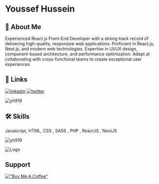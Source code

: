 
# Youssef Hussein



## 🚀 About Me
Experienced React.js Front-End Developer with a strong track record of delivering high-quality, responsive web applications. Proficient in React.js, Next.js, and modern web technologies. Expertise in UI/UX design, component-based architecture, and performance optimization. Adept at collaborating with cross-functional teams to create exceptional user experiences.

## 🔗 Links
[![linkedin](https://img.shields.io/badge/linkedin-0A66C2?style=for-the-badge&logo=linkedin&logoColor=white)](https://www.linkedin.com/in/youssefhussein919)
[![twitter](https://img.shields.io/badge/twitter-1DA1F2?style=for-the-badge&logo=twitter&logoColor=white)](https://twitter.com/falconshittalks)

<p align="left"> <img src="https://komarev.com/ghpvc/?username=yh919&label=Profile%20views&color=0e75b6&style=flat" alt="yh919" /> </p>

## 🛠 Skills
Javascript, HTML, CSS , SASS ,  PHP , ReactJS , NextJS

<p><img align="center" src="https://github-readme-stats.vercel.app/api/top-langs?username=yh919&show_icons=true&locale=en&layout=compact" alt="yh919" /></p>

![Logo](https://i.imgur.com/OaDdhBo.jpg)


## Support
[!["Buy Me A Coffee"](https://www.buymeacoffee.com/assets/img/custom_images/orange_img.png)](https://www.buymeacoffee.com/yuhussein)


